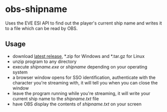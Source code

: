 # obs-shipname
Uses the EVE ESI API to find out the player's current ship name and writes it to a file which can be read by OBS.

## Usage
* download [latest release](https://github.com/yossarianEVE/obs-shipname/releases), \*.zip for Windows and \*.tar.gz for Linux
* unzip program to any directory
* execute *shipname.exe* or *shipname* depending on your operating system
* a browser window opens for SSO identification, authenticate with the character you're streaming with, it will tell you when you can close the window
* leave the program running while you're streaming, it will write your current ship name to the *shipname.txt* file
* have OBS display the contents of *shipname.txt* on your screen
